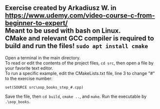 Exercise created by Arkadiusz W. in https://www.udemy.com/video-course-c-from-beginner-to-expert/  
Meant to be used with bash on Linux.  
CMake and relevant GCC compiler is required to build and run the files! `sudo apt install cmake`   
-------------------------------------------------------------------------------------------------
Open a terminal in the main directory.  
To read or edit the contents of the project files, `cd src`, then open a file by your favorite text editor.   
To run a specific example, edit the CMakeLists.txt file, line 3 to change "#" to the exercise number:  
```
set(SOURCE src\oop_books_step_#.cpp)
```  
  
Save the file, then `cd build`, `cmake ..`, and `make`. Run the executable by `.\oop_books`.
